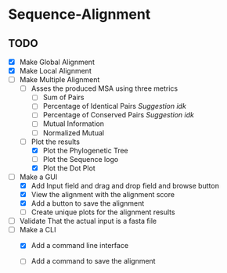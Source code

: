 # Sequence-Alignment

## TODO
- [x] Make Global Alignment
- [x] Make Local Alignment
- [ ] Make Multiple Alignment
    - [ ] Asses the produced MSA using three metrics
        - [ ] Sum of Pairs
        - [ ] Percentage of Identical Pairs *Suggestion idk*
        - [ ] Percentage of Conserved Pairs *Suggestion idk*
        - [ ] Mutual Information
        - [ ] Normalized Mutual
    - [ ] Plot the results
        - [x] Plot the Phylogenetic Tree
        - [ ] Plot the Sequence logo
        - [x] Plot the Dot Plot
- [ ] Make a GUI
    - [x] Add Input field and drag and drop field and browse button
    - [x] View the alignment with the alignment score
    - [x] Add a button to save the alignment
    - [ ] Create unique plots for the alignment results
- [ ] Validate That the actual input is a fasta file
- [ ] Make a CLI
    - [x] Add a command line interface
    - [ ] Add a command to save the alignment


